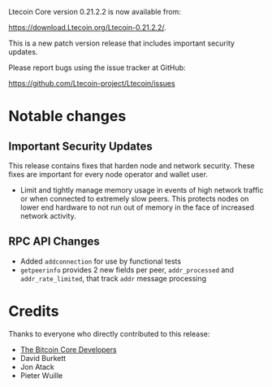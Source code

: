 Ltecoin Core version 0.21.2.2 is now available from:

 <https://download.Ltecoin.org/Ltecoin-0.21.2.2/>.

This is a new patch version release that includes important security updates.

Please report bugs using the issue tracker at GitHub:

  <https://github.com/Ltecoin-project/Ltecoin/issues>

Notable changes
===============

Important Security Updates
--------------------------

This release contains fixes that harden node and network security. These fixes are important for every node operator and wallet user.

- Limit and tightly manage memory usage in events of high network traffic or when connected to extremely slow peers.
This protects nodes on lower end hardware to not run out of memory in the face of increased network activity.

RPC API Changes
---------------

* Added `addconnection` for use by functional tests
* `getpeerinfo` provides 2 new fields per peer, `addr_processed` and `addr_rate_limited`, that track `addr` message processing


Credits
=======

Thanks to everyone who directly contributed to this release:

- [The Bitcoin Core Developers](https://github.com/bitcoin/bitcoin/tree/master/doc/release-notes)
- David Burkett
- Jon Atack
- Pieter Wuille